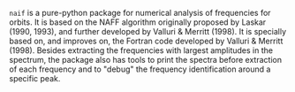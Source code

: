 $\texttt{naif}$ is a pure-python package for numerical analysis of
frequencies for orbits. It is based on the NAFF algorithm originally
proposed by Laskar (1990, 1993), and further developed by Valluri &
Merritt (1998). It is specially based on, and improves on, the Fortran
code developed by Valluri & Merritt (1998). Besides extracting the
frequencies with largest amplitudes in the spectrum, the package also
has tools to print the spectra before extraction of each frequency and
to "debug" the frequency identification around a specific peak.
